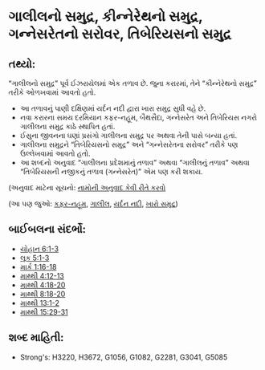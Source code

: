 # ગાલીલનો સમુદ્ર, કીન્નેરેથનો સમુદ્ર, ગન્નેસરેતનો સરોવર, તિબેરિયસનો સમુદ્ર 

## તથ્યો: 

“ગાલીલનો સમુદ્ર” પૂર્વ ઈઝરાયેલમાં એક તળાવ છે.
જુના કરારમાં, તેને “કીન્નેરેથનો સમુદ્ર” તરીકે ઓળખવામાં આવતો હતો.

* આ તળાવનું પાણી દક્ષિણમાં યર્દન નદી દ્વારા ખારા સમુદ્ર સુધી વહે છે.
* નવા કરારના સમય દરમિયાન કફર-નહૂમ, બૈથસૈદા, ગન્નેસરેત અને તિબેરિયસ નગરો ગાલીલના સમુદ્ર કાઠે સ્થાપિત હતાં.
* ઈસુના જીવનના ઘણાં પ્રસંગો ગાલીલના સમુદ્ર પર અથવા તેની પાસે બન્યા હતાં.
* ગાલીલના સમુદ્રને “તિબેરિયસનો સમુદ્ર” અને “ગન્નેસરેતના સરોવર” તરીકે પણ ઉલ્લેખવામાં આવતો હતો.
* આ શબ્દનો અનુવાદ “ગાલીલના પ્રદેશમાનું તળાવ” અથવા “ગાલીલનું તળાવ” અથવા “તિબેરિયસની નજીકનું તળાવ (ગન્નેસરેત)” એમ પણ કરી શકાય.

(અનુવાદ માટેના સૂચનો: [નામોની અનુવાદ કેવી રીતે કરવો](rc://gu/ta/man/translate/translate-names)

(આ પણ જુઓ: [કફર-નહૂમ](../names/capernaum.md), [ગાલીલ](../names/galilee.md), [યર્દન નદી](../names/jordanriver.md), [ખારો સમુદ્ર](../names/saltsea.md))

## બાઈબલના સંદર્ભો: 

* [યોહાન 6:1-3](rc://gu/tn/help/jhn/06/01)
* [લૂક 5:1-3](rc://gu/tn/help/luk/05/01)
* [માર્ક 1:16-18](rc://gu/tn/help/mrk/01/16)
* [માથ્થી 4:12-13](rc://gu/tn/help/mat/04/12)
* [માથ્થી 4:18-20](rc://gu/tn/help/mat/04/18)
* [માથ્થી 8:18-20](rc://gu/tn/help/mat/08/18)
* [માથ્થી 13:1-2](rc://gu/tn/help/mat/13/01)
* [માથ્થી 15:29-31](rc://gu/tn/help/mat/15/29)

## શબ્દ માહિતી: 

* Strong's: H3220, H3672, G1056, G1082, G2281, G3041, G5085
